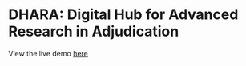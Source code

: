 # DHARA: Digital Hub for Advanced Research in Adjudication

View the live demo [here](https://dhara-main.vercel.app)
